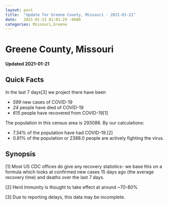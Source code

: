```yaml
---
layout: post
title:  "Update for Greene County, Missouri - 2021-01-21"
date:   2021-01-21 01:01:29 -0600
categories: Missouri,Greene
---
```


# Greene County, Missouri
#### Updated 2021-01-21

## Quick Facts

In the last 7 days[3] we project there have been
- *599* new cases of COVID-19
- *24* people have died of COVID-19
- *615* people have recovered from COVID-19[1]

The population in this census area is 293086. By our calculations:
- 7.34% of the population have had COVID-19.[2]
- 0.81% of the population or 2388.0 people are actively fighting the virus.

## Synopsis




[1] Most US CDC offices do give any recovery statistics- we base this on a formula which looks at confirmed new cases
15 days ago (the average recovery time) and deaths over the last 7 days.

[2] Herd Immunity is thought to take effect at around ~70-80%

[3] Due to reporting delays, this data may be incomplete.
 
    